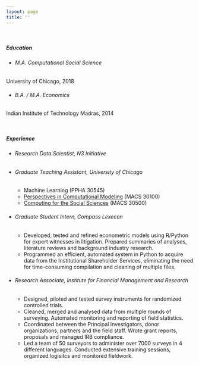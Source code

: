 ```yaml
---
layout: page
title: ''
---
```

&nbsp;
&nbsp;
&nbsp;
&nbsp;

##### Education

* ###### M.A. Computational Social Science 
University of Chicago, 2018

* ###### B.A. / M.A. Economics
Indian Institute of Technology Madras, 2014

&nbsp;
&nbsp;
&nbsp;

##### Experience

* ###### Research Data Scientist, N3 Initiative 
* ###### Graduate Teaching Assistant, University of Chicago
  * Machine Learning (PPHA 30545)
  * [Perspectives in Computational Modeling](https://github.com/UC-MACSS/persp-model_W18) (MACS 30100)
  * [Computing for the Social Sciences](https://cfss.uchicago.edu/) (MACS 30500)
* ###### Graduate Student Intern, Compass Lexecon 
  * Developed, tested and refined econometric models using R/Python for expert witnesses in litigation. Prepared summaries of analyses, literature reviews and background industry research.
  * Programmed an efficient, automated system in Python to acquire data from the Institutional Shareholder Services, eliminating the need for time-consuming compilation and cleaning of multiple files.
* ###### Research Associate, Institute for Financial Management and Research 
  * Designed, piloted and tested survey instruments for randomized controlled trials. 
  * Cleaned, merged and analysed data from multiple rounds of surveying. Automated monitoring and reporting of field statistics. 
  * Coordinated between the Principal Investigators, donor organizations, partners and the field staff. Wrote grant reports, proposals and managed IRB compliance. 
  * Led a team of 50 surveyors to administer over 7000 surveys in 4 different languages. Conducted extensive training sessions, organized logisitcs and monitored fieldwork.
